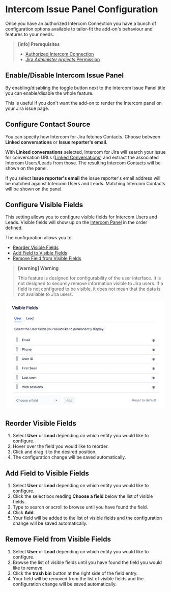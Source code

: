# Intercom Issue Panel Configuration

Once you have an authorized Intercom Connection you have a bunch of configuration
options available to tailor-fit the add-on's behaviour and features to your needs.

> **[info] Prerequisites**
>
> * [Authorized Intercom Connection](GettingStarted.md)
> * [Jira _Administer projects_ Permission](https://confluence.atlassian.com/adminjiracloud/managing-project-permissions-776636362.html)

## Enable/Disable Intercom Issue Panel
                                                             
By enabling/disabling the toggle button next to the Intercom Issue Panel title
you can enable/disable the whole feature.

This is useful if you don't want the add-on to render the Intercom panel on your
Jira issue page.

## Configure Contact Source

You can specify how Intercom for Jira fetches Contacts. Choose between 
**Linked conversations** or **Issue reporter's email**.

With **Linked conversations** selected, Intercom for Jira will search your issue
for conversation URLs ([Linked Conversations](ConversationLinking.md)) and
extract the associated Intercom Users/Leads from those. The resulting Intercom
Contacts will be shown on the panel.

If you select **Issue reporter's email** the issue reporter's email address will
be matched against Intercom Users and Leads. Matching Intercom Contacts will
be shown on the panel. 

## Configure Visible Fields

This setting allows you to configure visible fields for Intercom Users and Leads.
Visible fields will show up on the [Intercom Panel](IntercomIssuePanel.md) in the order defined.

The configuration allows you to 

* [Reorder Visible Fields](#reorder-visible-fields)
* [Add Field to Visible Fields](#add-field-to-visible-fields)
* [Remove Field from Visible Fields](#remove-field-from-visible-fields)

> **[warning] Warning**
>
> This feature is designed for configurability of the user interface. It is not 
> designed to securely remove information visible to Jira users.
> If a field is not configured to be visible, it does not mean that the data is  not
> available to Jira users.


![Visible Fields](/assets/addons/intercom/VisibleFields.png)

## Reorder Visible Fields

1. Select **User** or **Lead** depending on which entity you would like to configure.
1. Hover over the field you would like to reorder.
1. Click and drag it to the desired position.
1. The configuration change will be saved automatically.

## Add Field to Visible Fields

1. Select **User** or **Lead** depending on which entity you would like to configure.
1. Click the select box reading **Choose a field** below the list of visible fields.
1. Type to search or scroll to browse until you have found the field.
1. Click **Add**.
1. Your field will be added to the list of visible fields and the configuration
   change will be saved automatically.
   
## Remove Field from Visible Fields

1. Select **User** or **Lead** depending on which entity you would like to configure.
1. Browse the list of visible fields until you have found the field you would like
   to remove.
1. Click the **trash bin** button at the right side of the field entry.
1. Your field will be removed from the list of visible fields and the configuration
   change will be saved automatically.